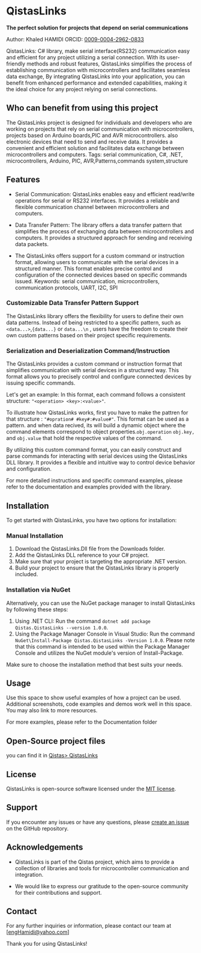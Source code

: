 # QistasLinks
**The perfect solution for projects that depend on serial communications**

Author: Khaled HAMIDI
ORCID: [0009-0004-2962-0833](https://orcid.org/0009-0004-2962-0833)

QistasLinks: C# library, make serial interface(RS232) communication easy and efficient for any project utilizing a serial connection. With its user-friendly methods and robust features, QistasLinks simplifies the process of establishing communication with microcontrollers and facilitates seamless data exchange, By integrating QistasLinks into your application, you can benefit from enhanced performance and extended capabilities, making it the ideal choice for any project relying on serial connections.


## Who can benefit from using this project
The QistasLinks project is designed for individuals and developers who are working on projects that rely on serial communication with microcontrollers, projects based on Arduino boards,PIC and AVR microcontrollers. also electronic devices that need to send and receive data. It provides a convenient and efficient solution and facilitates data exchange between microcontrollers and computers.
Tags: serial communication, C#, .NET, microcontrollers, Arduino, PIC, AVR,Patterns,commands system,structure

## Features

- Serial Communication: QistasLinks enables easy and efficient read/write operations for serial or RS232 interfaces. It provides a reliable and flexible communication channel between microcontrollers and computers.

- Data Transfer Pattern: The library offers a data transfer pattern that simplifies the process of exchanging data between microcontrollers and computers. It provides a structured approach for sending and receiving data packets.

- The QistasLinks offers support for a custom command or instruction format, allowing users to communicate with the serial devices in a structured manner. This format enables precise control and configuration of the connected devices based on specific commands issued.
Keywords: serial communication, microcontrollers, communication protocols, UART, I2C, SPI
### Customizable Data Transfer Pattern Support 

The QistasLinks library offers the flexibility for users to define their own data patterns. Instead of being restricted to a specific pattern, such as `<data...>`,`{data...}` or `data...\n` , users have the freedom to create their own custom patterns based on their project specific requirements.


###  Serialization and Deserialization Command/Instruction

The QistasLinks provides a custom command or instruction format that simplifies communication with serial devices in a structured way. This format allows you to precisely control and configure connected devices by issuing specific commands.

Let's get an example:
In this format, each command follows a consistent structure: `"<operation> <key>:<value>"`.

To illustrate how QistasLinks works, first you have to make the pattren for that structure : `"#opration# #key#:#value#"`. This format can be used as a pattern. and when data recived, its will  build a dynamic object where the command elements correspond to object properties.`obj.operation` `obj.key,` and `obj.value` that hold the respective values of the command.

By utilizing this custom command format, you can easily construct and parse commands for interacting with serial devices using the QistasLinks DLL library. It provides a flexible and intuitive way to control device behavior and configuration.

For more detailed instructions and specific command examples, please refer to the documentation and examples provided with the library.


## Installation

To get started with QistasLinks, you have two options for installation:

### Manual Installation

1. Download the QistasLinks.Dll file from the Downloads folder.
2. Add the QistasLinks DLL reference to your C# project.
3. Make sure that your project is targeting the appropriate .NET version.
4. Build your project to ensure that the QistasLinks library is properly included.

### Installation via NuGet

Alternatively, you can use the NuGet package manager to install QistasLinks by following these steps:

1. Using .NET CLI: Run the command `dotnet add package Qistas.QistasLinks --version 1.0.0`.
2. Using the Package Manager Console in Visual Studio: Run the command `NuGet\Install-Package Qistas.QistasLinks -Version 1.0.0`. Please note that this command is intended to be used within the Package Manager Console and utilizes the NuGet module's version of Install-Package.

Make sure to choose the installation method that best suits your needs.

## Usage

Use this space to show useful examples of how a project can be used. Additional screenshots, code examples and demos work well in this space. You may also link to more resources.

For more examples, please refer to the Documentation folder


## Open-Source project files 
you can find it in [Qistas> QistasLinks](https://github.com/khaledHamidi/Qistas/tree/master/QistasLinks)

## License

QistasLinks is open-source software licensed under the [MIT license](https://opensource.org/licenses/MIT).

## Support

If you encounter any issues or have any questions, please [create an issue](https://github.com/KhalidHamidi/QistasLinks/issues) on the GitHub repository.

## Acknowledgements

- QistasLinks is part of the Qistas project, which aims to provide a collection of libraries and tools for microcontroller communication and integration.

- We would like to express our gratitude to the open-source community for their contributions and support.

## Contact

For any further inquiries or information, please contact our team at [engHamidi@yahoo.com]

Thank you for using QistasLinks!
```
